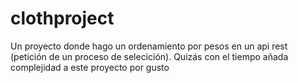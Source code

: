 # clothproject
Un proyecto donde hago un ordenamiento por pesos en un api rest (petición de un proceso de selecición). Quizás con el tiempo añada complejidad a este proyecto por gusto
